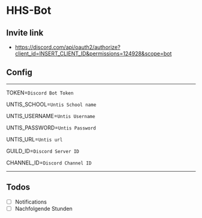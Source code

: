 # HHS-Bot

## Invite link

-   https://discord.com/api/oauth2/authorize?client_id=INSERT_CLIENT_ID&permissions=124928&scope=bot

## Config

---

TOKEN=`Discord Bot Token`

UNTIS_SCHOOL=`Untis School name`

UNTIS_USERNAME=`Untis Username`

UNTIS_PASSWORD=`Untis Password`

UNTIS_URL=`Untis url`

GUILD_ID=`Discord Server ID`

CHANNEL_ID=`Discord Channel ID`

---

## Todos

-   [ ] Notifications
-   [ ] Nachfolgende Stunden
